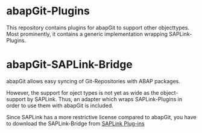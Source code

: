 # abapGit-Plugins
This repository contains plugins for abapGit to support other objecttypes. Most prominently, it contains a generic implementation wrapping SAPLink-Plugins.

# abapGit-SAPLink-Bridge
abapGit allows easy syncing of Git-Repositories with ABAP packages.

However, the support for oject types is not yet as wide as the object-support by SAPLink. Thus, an adapter which wraps SAPLink-Plugins in order to use them with abapGit is included.

Since SAPLink has a more restrictive license compared to abapGit, you have to download the SAPLink-Bridge from [SAPLink Plug-ins](https://github.com/mrsimpson/SAPLink-Plugins)
